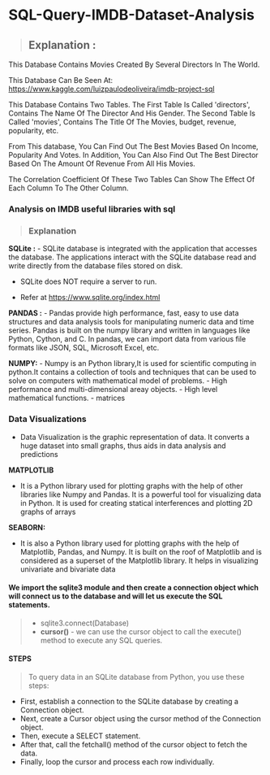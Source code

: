 # SQL-Query-IMDB-Dataset-Analysis

> ## Explanation :

This Database Contains Movies Created By Several Directors In The World.

This Database Can Be Seen At: https://www.kaggle.com/luizpaulodeoliveira/imdb-project-sql

This Database Contains Two Tables. The First Table Is Called 'directors', Contains The Name Of The Director And His Gender. The Second Table Is Called 'movies', Contains The Title Of The Movies, budget, revenue, popularity, etc.

From This database, You Can Find Out The Best Movies Based On Income, Popularity And Votes. In Addition, You Can Also Find Out The Best Director Based On The Amount Of Revenue From All His Movies.

The Correlation Coefficient Of These Two Tables Can Show The Effect Of Each Column To The Other Column.

###  Analysis on IMDB useful libraries with sql

> ### Explanation

**SQLite :** - SQLite database is integrated with the application that accesses the database. The applications interact with the SQLite database read and write directly from the database files stored on disk.
         
- SQLite does NOT require a server to run.


- Refer at https://www.sqlite.org/index.html


**PANDAS :**
    - Pandas provide high performance, fast, easy to use data structures and data analysis tools for manipulating numeric data and time series. Pandas is built on the numpy library and written in languages like Python, Cython, and C. In pandas, we can import data from various file formats like JSON, SQL, Microsoft Excel, etc.
    
**NUMPY:**
       - Numpy is an Python library,It is used for scientific computing in python.It contains a collection of tools and techniques that can be used to solve on computers with mathematical model of problems.
       - High performance and multi-dimensional areay objects.
       - High level mathematical functions.
       - matrices
       
       
 ### Data Visualizations
 - Data Visualization is the graphic representation of data. It converts a huge dataset into small graphs, thus aids in data analysis and predictions
       
**MATPLOTLIB**
- It is a Python library used for plotting graphs with the help of other libraries like Numpy and Pandas. It is a powerful tool for visualizing data in Python. It is used for creating statical interferences and plotting 2D graphs of arrays

**SEABORN:**
- It is also a Python library used for plotting graphs with the help of Matplotlib, Pandas, and Numpy. It is built on the roof of Matplotlib and is considered as a superset of the Matplotlib library. It helps in visualizing univariate and bivariate data

####   We import the sqlite3 module and then create a connection object which will connect us to the database and will let us execute the SQL statements.
> - sqlite3.connect(Database)
> - **cursor()** - we can use the cursor object to call the execute() method to execute any SQL queries.


#### STEPS
> To query data in an SQLite database from Python, you use these steps:

- First, establish a connection to the SQLite database by creating a Connection object.
- Next, create a Cursor object using the cursor method of the Connection object.
- Then, execute a  SELECT statement.
- After that, call the fetchall() method of the cursor object to fetch the data.
- Finally, loop the cursor and process each row individually.
